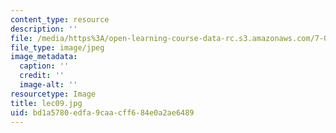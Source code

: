 ```yaml
---
content_type: resource
description: ''
file: /media/https%3A/open-learning-course-data-rc.s3.amazonaws.com/7-012-introduction-to-biology-fall-2004/bd1a5780edfa9caacff684e0a2ae6489_lec09.jpg
file_type: image/jpeg
image_metadata:
  caption: ''
  credit: ''
  image-alt: ''
resourcetype: Image
title: lec09.jpg
uid: bd1a5780-edfa-9caa-cff6-84e0a2ae6489
---
```

